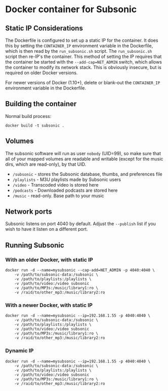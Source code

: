 # Docker container for Subsonic

## Static IP Considerations

The Dockerfile is configured to set up a static IP for the container.
It does this by setting the `CONTAINER_IP` environment variable in
the Dockerfile, which is then read by the `run_subsonic.sh` script.
The `run_subsonic.sh` script then re-IP's the container.  This method
of setting the IP requires that the container be started with the
`--add-cap=NET_ADMIN` switch, which allows the container to modify
its network stack.  This is obviously insecure, but is required on
older Docker versions.

For newer versions of Docker (1.10+), delete or blank-out the
`CONTAINER_IP` environment variable in the Dockerfile.

## Building the container

Normal build process:

```
docker build -t subsonic .
```

## Volumes

The subsonic software will run as user `nobody` (UID=99),
so make sure that all of your mapped volumes are readable
and writable (except for the music dirs, which are read-only),
by that UID.

* `/subsonic` - stores the Subsonic database, thumbs, and preferences file
* `/playlists` - M3U playlists made by Subsonic users
* `/video` - Transcoded video is stored here
* `/podcasts` - Downloaded podcasts are stored here
* `/music` - read-only.  Base path to your music

## Network ports

Subsonic listens on port 4040 by default.  Adjust the
`--publish` list if you wish to have it listen on a
different port.

## Running Subsonic

### With an older Docker, with static IP

```
docker run -d --name=mysubsonic --cap-add=NET_ADMIN -p 4040:4040 \
    -v /path/to/subsonic-data:/subsonic \
    -v /path/to/playlists:/playlists \
    -v /path/to/video:/video subsonic
    -v /path/to/MP3s:/music/library1:ro \
    -v /raid/to/other_mp3:/music/library2:ro
```

### With a newer Docker, with static IP

```
docker run -d --name=mysubsonic --ip=192.168.1.55 -p 4040:4040 \
    -v /path/to/subsonic-data:/subsonic \
    -v /path/to/playlists:/playlists \
    -v /path/to/video:/video subsonic
    -v /path/to/MP3s:/music/library1:ro \
    -v /raid/to/other_mp3:/music/library2:ro
```

### Dynamic IP

```
docker run -d --name=mysubsonic --ip=192.168.1.55 -p 4040:4040 \
    -v /path/to/subsonic-data:/subsonic \
    -v /path/to/playlists:/playlists \
    -v /path/to/video:/video subsonic
    -v /path/to/MP3s:/music/library1:ro \
    -v /raid/to/other_mp3:/music/library2:ro
```

